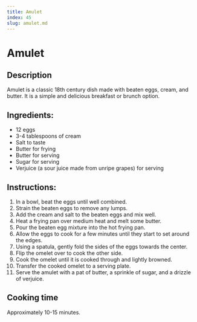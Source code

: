 ```yaml
---
title: Amulet
index: 45
slug: amulet.md
---
```


# Amulet

## Description
Amulet is a classic 18th century dish made with beaten eggs, cream, and butter. It is a simple and delicious breakfast or brunch option.

## Ingredients:
- 12 eggs
- 3-4 tablespoons of cream
- Salt to taste
- Butter for frying
- Butter for serving
- Sugar for serving
- Verjuice (a sour juice made from unripe grapes) for serving

## Instructions:
1. In a bowl, beat the eggs until well combined.
2. Strain the beaten eggs to remove any lumps.
3. Add the cream and salt to the beaten eggs and mix well.
4. Heat a frying pan over medium heat and melt some butter.
5. Pour the beaten egg mixture into the hot frying pan.
6. Allow the eggs to cook for a few minutes until they start to set around the edges.
7. Using a spatula, gently fold the sides of the eggs towards the center.
8. Flip the omelet over to cook the other side.
9. Cook the omelet until it is cooked through and lightly browned.
10. Transfer the cooked omelet to a serving plate.
11. Serve the amulet with a pat of butter, a sprinkle of sugar, and a drizzle of verjuice.

## Cooking time
Approximately 10-15 minutes.